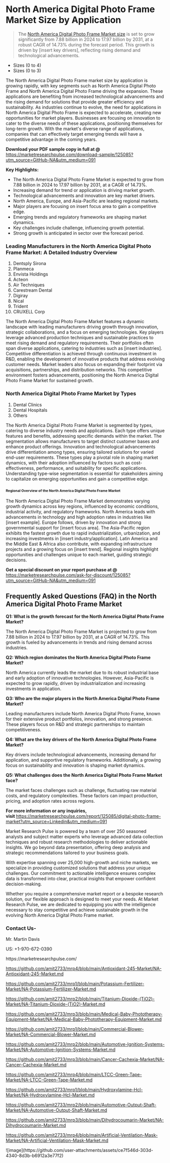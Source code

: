 <h1>North America Digital Photo Frame Market&nbsp;Size by Application</h1><blockquote><p>The <a href="https://marketresearchpulse.com/download-sample/125085?utm_source=GitHub-NA&amp;utm_medium=091">North America Digital Photo Frame Market size</a> is set to grow significantly from 7.88 billion in 2024 to 17.97 billion by 2031, at a robust CAGR of 14.73% during the forecast period. This growth is driven by [insert key drivers], reflecting rising demand and technological advancements.</p></blockquote><ul><li>Sizes (0 to 4)<li> Sizes (0 to 3)</li></ul><p>The North America Digital Photo Frame market size by application is growing rapidly, with key segments such as North America Digital Photo Frame and North America Digital Photo Frame driving the expansion. These applications are benefiting from increased technological advancements and the rising demand for solutions that provide greater efficiency and sustainability. As industries continue to evolve, the need for applications in North America Digital Photo Frame is expected to accelerate, creating new opportunities for market players. Businesses are focusing on innovation to cater to the diverse needs of these applications, positioning themselves for long-term growth. With the market's diverse range of applications, companies that can effectively target emerging trends will have a competitive advantage in the coming years.</p><p><strong>Download your PDF sample copy in full at @ </strong><a href="https://marketresearchpulse.com/download-sample/125085?utm_source=GitHub-NA&amp;utm_medium=091">https://marketresearchpulse.com/download-sample/125085?utm_source=GitHub-NA&amp;utm_medium=091</a></p><p><strong>Key Highlights: </strong></p><ul><li>The North America Digital Photo Frame Market is expected to grow from 7.88 billion in 2024 to 17.97 billion by 2031, at a CAGR of 14.73%.</li><li>Increasing demand for trend or application is driving market growth.</li><li>Technological advancements and innovation are key market drivers.</li><li>North America, Europe, and Asia-Pacific are leading regional markets.</li><li>Major players are focusing on insert focus area to gain a competitive edge.</li><li>Emerging trends and regulatory frameworks are shaping market dynamics.</li><li>Key challenges include challenge, influencing growth potential.</li><li>Strong growth is anticipated in sector over the forecast period.</li></ul><h3>Leading Manufacturers in the North America Digital Photo Frame Market: A Detailed Industry Overview</h3><ol><li>Dentsply Sirona</li><li>Planmeca</li><li>Envista Holdings</li><li>Acteon</li><li>Air Techniques</li><li>Carestream Dental</li><li>Digiray</li><li>Nical</li><li>Trident</li><li>CRUXELL Corp</li></ol><div class="flex max-w-full flex-col flex-grow"><div class="min-h-8 text-message flex w-full flex-col items-end gap-2 whitespace-normal break-words [.text-message+&amp;]:mt-5" dir="auto" data-message-author-role="assistant" data-message-id="fd8432e4-4910-450d-b182-61b7bfb0a01f" data-message-model-slug="gpt-4o"><div class="flex w-full flex-col gap-1 empty:hidden first:pt-[3px]"><div class="markdown prose w-full break-words dark:prose-invert light"><p>The North America Digital Photo Frame Market features a dynamic landscape with leading manufacturers driving growth through innovation, strategic collaborations, and a focus on emerging technologies. Key players leverage advanced production techniques and sustainable practices to meet rising demand and regulatory requirements. Their portfolios often span diverse applications, catering to industries such as [insert industries]. Competitive differentiation is achieved through continuous investment in R&amp;D, enabling the development of innovative products that address evolving customer needs. Market leaders also focus on expanding their footprint via acquisitions, partnerships, and distribution networks. This competitive environment fosters advancements, positioning the North America Digital Photo Frame Market for sustained growth.</p></div></div></div></div><h3>North America Digital Photo Frame Market by Types</h3><ol><li>Dental Clinics<li> Dental Hospitals<li> Others</li></ol><div class="flex max-w-full flex-col flex-grow"><div class="min-h-8 text-message flex w-full flex-col items-end gap-2 whitespace-normal break-words [.text-message+&amp;]:mt-5" dir="auto" data-message-author-role="assistant" data-message-id="084470be-0bb7-4664-bddf-5156b4f41249" data-message-model-slug="gpt-4o-mini"><div class="flex w-full flex-col gap-1 empty:hidden first:pt-[3px]"><div class="markdown prose w-full break-words dark:prose-invert light"><p>The North America Digital Photo Frame Market is segmented by types, catering to diverse industry needs and applications. Each type offers unique features and benefits, addressing specific demands within the market. The segmentation allows manufacturers to target distinct customer bases and enhance product offerings. Innovation and technological advancements drive differentiation among types, ensuring tailored solutions for varied end-user requirements. These types play a pivotal role in shaping market dynamics, with their adoption influenced by factors such as cost-effectiveness, performance, and suitability for specific applications. Understanding type-wise segmentation is essential for stakeholders aiming to capitalize on emerging opportunities and gain a competitive edge.</p></div></div></div></div><h3><span style="font-size: 11px;">Regional Overview of the North America Digital Photo Frame Market</span></h3><div class="flex max-w-full flex-col flex-grow"><div class="min-h-8 text-message flex w-full flex-col items-end gap-2 whitespace-normal break-words [.text-message+&amp;]:mt-5" dir="auto" data-message-author-role="assistant" data-message-id="e9038762-ce64-4e30-91c9-9bd413514231" data-message-model-slug="gpt-4o-mini"><div class="flex w-full flex-col gap-1 empty:hidden first:pt-[3px]"><div class="markdown prose w-full break-words dark:prose-invert light"><p>The North America Digital Photo Frame Market demonstrates varying growth dynamics across key regions, influenced by economic conditions, industrial activity, and regulatory frameworks. North America leads with advancements in technology and high adoption rates in industries like [insert example]. Europe follows, driven by innovation and strong governmental support for [insert focus area]. The Asia-Pacific region exhibits the fastest growth due to rapid industrialization, urbanization, and increasing investments in [insert industry/application]. Latin America and the Middle East &amp; Africa also contribute, with expanding infrastructure projects and a growing focus on [insert trend]. Regional insights highlight opportunities and challenges unique to each market, guiding strategic decisions.</p></div></div></div></div><p><strong>Get a special discount on your report purchase at @ </strong><a href="https://marketresearchpulse.com/ask-for-discount/125085?utm_source=GitHub-NA&amp;utm_medium=091">https://marketresearchpulse.com/ask-for-discount/125085?utm_source=GitHub-NA&amp;utm_medium=091</a></p><h2>Frequently Asked Questions (FAQ) in the North America Digital Photo Frame Market</h2><p><strong>Q1: What is the growth forecast for the North America Digital Photo Frame Market?</strong></p><p>The North America Digital Photo Frame Market is projected to grow from 7.88 billion in 2024 to 17.97 billion by 2031, at a CAGR of 14.73%. This growth is fueled by advancements in trends and rising demand across industries.</p><p><strong>Q2: Which region dominates the North America Digital Photo Frame Market?</strong></p><p>North America currently leads the market due to its robust industrial base and early adoption of innovative technologies. However, Asia-Pacific is expected to grow rapidly, driven by industrialization and increasing investments in application.</p><p><strong>Q3: Who are the major players in the North America Digital Photo Frame Market?</strong></p><p>Leading manufacturers include North America Digital Photo Frame, known for their extensive product portfolios, innovation, and strong presence. These players focus on R&amp;D and strategic partnerships to maintain competitiveness.</p><p><strong>Q4: What are the key drivers of the North America Digital Photo Frame Market?</strong></p><p>Key drivers include technological advancements, increasing demand for application, and supportive regulatory frameworks. Additionally, a growing focus on sustainability and innovation is shaping market dynamics.</p><p><strong>Q5: What challenges does the North America Digital Photo Frame Market face?</strong></p><p>The market faces challenges such as challenge, fluctuating raw material costs, and regulatory complexities. These factors can impact production, pricing, and adoption rates across regions.</p><p><strong>For more information or any inquiries, visit&nbsp;</strong><a href="https://marketresearchpulse.com/report/125085/digital-photo-frame-market?utm_source=Linkedin&utm_medium=091">https://marketresearchpulse.com/report/125085/digital-photo-frame-market?utm_source=Linkedin&utm_medium=091</a></p><p>Market Research Pulse is powered by a team of over 250 seasoned analysts and subject matter experts who leverage advanced data collection techniques and robust research methodologies to deliver actionable insights. We go beyond data presentation, offering deep analysis and strategic recommendations tailored to your business goals.</p><p>With expertise spanning over 25,000 high-growth and niche markets, we specialize in providing customized solutions that address your unique challenges. Our commitment to actionable intelligence ensures complex data is transformed into clear, practical insights that empower confident decision-making.</p><p>Whether you require a comprehensive market report or a bespoke research solution, our flexible approach is designed to meet your needs. At Market Research Pulse, we are dedicated to equipping you with the intelligence necessary to stay competitive and achieve sustainable growth in the evolving North America Digital Photo Frame market.</p><h3><strong>Contact Us-</strong></h3><p>Mr. Martin Davis</p><p>US: +1-970-672-0390</p><p>https://marketresearchpulse.com/</p><p><a href="https://github.com/amit2733/mrp4/blob/main/Antioxidant-245-Market/NA-Antioxidant-245-Market.md">https://github.com/amit2733/mrp4/blob/main/Antioxidant-245-Market/NA-Antioxidant-245-Market.md</a></p><p><a href="https://github.com/amit2733/mrp1/blob/main/Potassium-Fertilizer-Market/NA-Potassium-Fertilizer-Market.md">https://github.com/amit2733/mrp1/blob/main/Potassium-Fertilizer-Market/NA-Potassium-Fertilizer-Market.md</a></p><p><a href="https://github.com/amit2733/mrp2/blob/main/Titanium-Dioxide-(TiO2)-Market/NA-Titanium-Dioxide-(TiO2)-Market.md">https://github.com/amit2733/mrp2/blob/main/Titanium-Dioxide-(TiO2)-Market/NA-Titanium-Dioxide-(TiO2)-Market.md</a></p><p><a href="https://github.com/amit2733/mrp3/blob/main/Medical-Baby-Phototherapy-Equipment-Market/NA-Medical-Baby-Phototherapy-Equipment-Market.md">https://github.com/amit2733/mrp3/blob/main/Medical-Baby-Phototherapy-Equipment-Market/NA-Medical-Baby-Phototherapy-Equipment-Market.md</a></p><p><a href="https://github.com/amit2733/mrp1/blob/main/Commercial-Blower-Market/NA-Commercial-Blower-Market.md">https://github.com/amit2733/mrp1/blob/main/Commercial-Blower-Market/NA-Commercial-Blower-Market.md</a></p><p><a href="https://github.com/amit2733/mrp2/blob/main/Automotive-Ignition-Systems-Market/NA-Automotive-Ignition-Systems-Market.md">https://github.com/amit2733/mrp2/blob/main/Automotive-Ignition-Systems-Market/NA-Automotive-Ignition-Systems-Market.md</a></p><p><a href="https://github.com/amit2733/mrp3/blob/main/Cancer-Cachexia-Market/NA-Cancer-Cachexia-Market.md">https://github.com/amit2733/mrp3/blob/main/Cancer-Cachexia-Market/NA-Cancer-Cachexia-Market.md</a></p><p><a href="https://github.com/amit2733/mrp4/blob/main/LTCC-Green-Tape-Market/NA-LTCC-Green-Tape-Market.md">https://github.com/amit2733/mrp4/blob/main/LTCC-Green-Tape-Market/NA-LTCC-Green-Tape-Market.md</a></p><p><a href="https://github.com/amit2733/mrp1/blob/main/Hydroxylamine-Hcl-Market/NA-Hydroxylamine-Hcl-Market.md">https://github.com/amit2733/mrp1/blob/main/Hydroxylamine-Hcl-Market/NA-Hydroxylamine-Hcl-Market.md</a></p><p><a href="https://github.com/amit2733/mrp2/blob/main/Automotive-Output-Shaft-Market/NA-Automotive-Output-Shaft-Market.md">https://github.com/amit2733/mrp2/blob/main/Automotive-Output-Shaft-Market/NA-Automotive-Output-Shaft-Market.md</a></p><p><a href="https://github.com/amit2733/mrp3/blob/main/Dihydrocoumarin-Market/NA-Dihydrocoumarin-Market.md">https://github.com/amit2733/mrp3/blob/main/Dihydrocoumarin-Market/NA-Dihydrocoumarin-Market.md</a></p><p><a href="https://github.com/amit2733/mrp4/blob/main/Artificial-Ventilation-Mask-Market/NA-Artificial-Ventilation-Mask-Market.md">https://github.com/amit2733/mrp4/blob/main/Artificial-Ventilation-Mask-Market/NA-Artificial-Ventilation-Mask-Market.md</a></p>
![image](https://github.com/user-attachments/assets/ce7f546d-303d-4340-8d3b-b6912a3e77f2)
